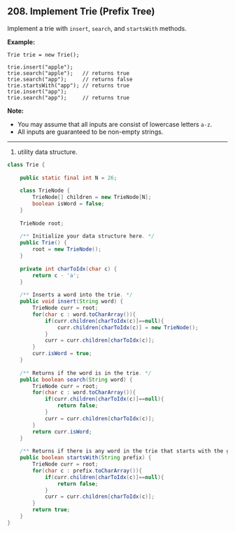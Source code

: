 ## 208. Implement Trie (Prefix Tree)

Implement a trie with `insert`, `search`, and `startsWith` methods.

**Example:**

```
Trie trie = new Trie();

trie.insert("apple");
trie.search("apple");   // returns true
trie.search("app");     // returns false
trie.startsWith("app"); // returns true
trie.insert("app");   
trie.search("app");     // returns true
```

**Note:**

- You may assume that all inputs are consist of lowercase letters `a-z`.
- All inputs are guaranteed to be non-empty strings.

---

1. utility data structure.

```java
class Trie {
    
    public static final int N = 26;
    
    class TrieNode {
        TrieNode[] children = new TrieNode[N];
        boolean isWord = false;
    }
    
    TrieNode root; 
    
    /** Initialize your data structure here. */
    public Trie() {
        root = new TrieNode();
    }
    
    private int charToIdx(char c) {
        return c - 'a';
    }
    
    /** Inserts a word into the trie. */
    public void insert(String word) {
        TrieNode curr = root;
        for(char c : word.toCharArray()){
            if(curr.children[charToIdx(c)]==null){
                curr.children[charToIdx(c)] = new TrieNode();
            }
            curr = curr.children[charToIdx(c)];
        }
        curr.isWord = true;
    }
    
    /** Returns if the word is in the trie. */
    public boolean search(String word) {
        TrieNode curr = root;
        for(char c : word.toCharArray()){
            if(curr.children[charToIdx(c)]==null){
                return false;
            }
            curr = curr.children[charToIdx(c)];
        }
        return curr.isWord;
    }
    
    /** Returns if there is any word in the trie that starts with the given prefix. */
    public boolean startsWith(String prefix) {
        TrieNode curr = root;
        for(char c : prefix.toCharArray()){
            if(curr.children[charToIdx(c)]==null){
                return false;
            }
            curr = curr.children[charToIdx(c)];
        }
        return true;
    }
}
```

